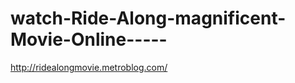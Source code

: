 watch-Ride-Along-magnificent-Movie-Online-----
==============================================

http://ridealongmovie.metroblog.com/
